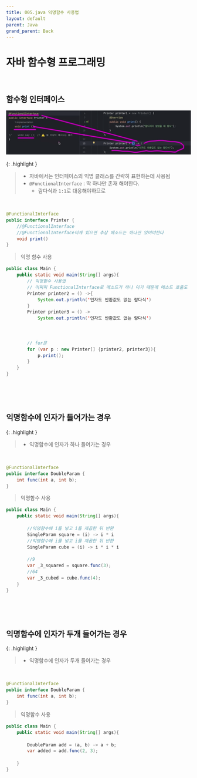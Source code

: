 ```yaml
---
title: 005.java 익명함수 사용법 
layout: default
parent: Java
grand_parent: Back
---
```


# 자바 함수형 프로그래밍

<br />

## 함수형 인터페이스

![Alt text](image-38.png)

{: .highlight } 
> - 자바에서는 인터페이스의 익명 클래스를 간략히 표현하는데 사용됨
> - `@FunctionalInterface` : 딱 하나만 존재 해야한다.
>   - 람다식과 `1:1`로 대응해야하므로 

<br />

```java
@FunctionalInterface
public interface Printer {
    //@FunctionalInterface
    //@FunctionalInterface이게 있으면 추상 메소드는 하나만 있어야한다
    void print()
}
```

> 익명 함수 사용

```java
public class Main {
    public static void main(String[] args){
        // 익명함수 사용법
        // 어쩌피 FunctionalInterface로 메소드가 하나 이기 때문에 메소드 호출도 필요없음
        Printer printer2 = () ->{
            System.out.println('인자도 반환값도 없는 람다식')
        }
        Printer printer3 = () ->
            System.out.println('인자도 반환값도 없는 람다식')



        // for문
        for (var p : new Printer[] {printer2, printer3}){
            p.print();
        }
    }
}
```

<br />
<br />
<br />

## 익명함수에 인자가 들어가는 경우

{: .highlight }
> - 익명함수에 인자가 하나 들어가는 경우

<br />


```java
@FunctionalInterface
public interface DoubleParam {
    int func(int a, int b);
}
```

> 익명함수 사용

```java
public class Main {
    public static void main(String[] args){

        //익명함수에 i를 넣고 i를 제곱한 뒤 반환
        SingleParam square = (i) -> i * i
        //익명함수에 i를 넣고 i를 제곱한 뒤 반환
        SingleParam cube = (i) -> i * i * i

        //9
        var _3_squared = square.func(3);
        //64
        var _3_cubed = cube.func(4);
    }
}
```


<br />
<br />
<br />

## 익명함수에 인자가 두개 들어가는 경우

{: .highlight }
> - 익명함수에 인자가 두개 들어가는 경우

<br />

```java
@FunctionalInterface
public interface DoubleParam {
    int func(int a, int b);
}
```

> 익명함수 사용

```java
public class Main {
    public static void main(String[] args){

        DoubleParam add = (a, b) -> a + b;
        var added = add.func(2, 3);

    }
}
```